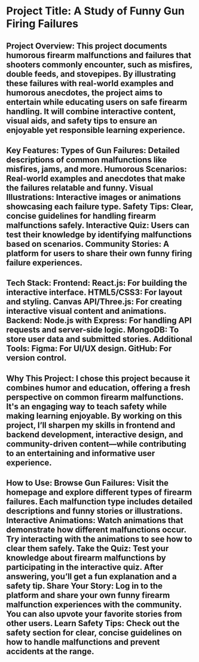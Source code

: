  # Project Title: A Study of Funny Gun Firing Failures

 ## **Project Overview**: This project documents humorous firearm malfunctions and failures that shooters commonly encounter, such as misfires, double feeds, and stovepipes. By illustrating these failures with real-world examples and humorous anecdotes, the project aims to entertain while educating users on safe firearm handling. It will combine interactive content, visual aids, and safety tips to ensure an enjoyable yet responsible learning experience.

 ## **Key Features**: Types of Gun Failures: Detailed descriptions of common malfunctions like misfires, jams, and more. Humorous Scenarios: Real-world examples and anecdotes that make the failures relatable and funny. Visual Illustrations: Interactive images or animations showcasing each failure type. Safety Tips: Clear, concise guidelines for handling firearm malfunctions safely. Interactive Quiz: Users can test their knowledge by identifying malfunctions based on scenarios. Community Stories: A platform for users to share their own funny firing failure experiences.

 ## **Tech Stack**: Frontend: React.js: For building the interactive interface. HTML5/CSS3: For layout and styling. Canvas API/Three.js: For creating interactive visual content and animations. Backend: Node.js with Express: For handling API requests and server-side logic. MongoDB: To store user data and submitted stories. Additional Tools: Figma: For UI/UX design. GitHub: For version control.

 ## **Why This Project**: I chose this project because it combines humor and education, offering a fresh perspective on common firearm malfunctions. It's an engaging way to teach safety while making learning enjoyable. By working on this project, I’ll sharpen my skills in frontend and backend development, interactive design, and community-driven content—while contributing to an entertaining and informative user experience.


## **How to Use**: **Browse Gun Failures**: Visit the homepage and explore different types of firearm failures. Each malfunction type includes detailed descriptions and funny stories or illustrations.                                                                                      **Interactive Animations**: Watch animations that demonstrate how different malfunctions occur. Try interacting with the animations to see how to clear them safely.                                                                                                                                 **Take the Quiz**: Test your knowledge about firearm malfunctions by participating in the interactive quiz. After answering, you’ll get a fun explanation and a safety tip.                                                                                                                           **Share Your Story**: Log in to the platform and share your own funny firearm malfunction experiences with the community. You can also upvote your favorite stories from other users.                                                                                                                   **Learn Safety Tips**: Check out the safety section for clear, concise guidelines on how to handle malfunctions and prevent accidents at the range.
